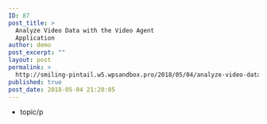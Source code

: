 ```yaml
---
ID: 87
post_title: >
  Analyze Video Data with the Video Agent
  Application
author: demo
post_excerpt: ""
layout: post
permalink: >
  http://smiling-pintail.w5.wpsandbox.pro/2018/05/04/analyze-video-data-with-the-video-agent-application/
published: true
post_date: 2018-05-04 21:20:05
---
```

- topic/p